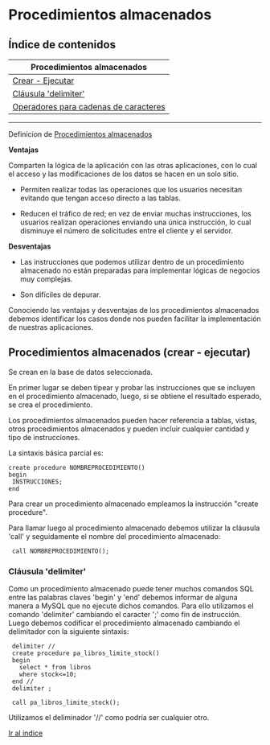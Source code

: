 # Procedimientos almacenados

## Índice de contenidos
|Procedimientos almacenados
|---------
|[Crear - Ejecutar](#procedimientos-almacenados-crear---ejecutar)
|[Cláusula 'delimiter'](#cláusula-delimiter)
|[Operadores para cadenas de caracteres](#operadores-para-cadenas-de-caracteres)

---

Definicion de [Procedimientos almacenados](https://github.com/balta15torres/Mis-Notas/blob/master/MySQL/Introduccion.md#que-son-los-procedimientos-almacenados)

**Ventajas**

Comparten la lógica de la aplicación con las otras aplicaciones, con lo cual el acceso y las modificaciones de los datos 
se hacen en un solo sitio.

- Permiten realizar todas las operaciones que los usuarios necesitan evitando que tengan acceso directo a las tablas.

- Reducen el tráfico de red; en vez de enviar muchas instrucciones, los usuarios realizan operaciones enviando una única 
instrucción, lo cual disminuye el número de solicitudes entre el cliente y el servidor.

**Desventajas**

- Las instrucciones que podemos utilizar dentro de un procedimiento almacenado no están preparadas para implementar lógicas 
de negocios muy complejas.

- Son difíciles de depurar.

Conociendo las ventajas y desventajas de los procedimientos almacenados debemos identificar los casos donde nos pueden 
facilitar la implementación de nuestras aplicaciones.

## Procedimientos almacenados (crear - ejecutar)
Se crean en la base de datos seleccionada.
 
En primer lugar se deben tipear y probar las instrucciones que se incluyen en el procedimiento almacenado, luego, si se 
obtiene el resultado esperado, se crea el procedimiento.

Los procedimientos almacenados pueden hacer referencia a tablas, vistas, otros procedimientos almacenados y pueden incluir 
cualquier cantidad y tipo de instrucciones.

La sintaxis básica parcial es:
````
create procedure NOMBREPROCEDIMIENTO()
begin
 INSTRUCCIONES;
end
````
Para crear un procedimiento almacenado empleamos la instrucción "create procedure".

Para llamar luego al procedimiento almacenado debemos utilizar la cláusula 'call' y seguidamente el nombre del procedimiento almacenado:
````
 call NOMBREPROCEDIMIENTO();
````

### Cláusula 'delimiter'
Como un procedimiento almacenado puede tener muchos comandos SQL entre las palabras claves 'begin' y 'end' debemos informar 
de alguna manera a MySQL que no ejecute dichos comandos. Para ello utilizamos el comando 'delimiter' cambiando el caracter 
';' como fin de instrucción. Luego debemos codificar el procedimiento almacenado cambiando el delimitador con la siguiente 
sintaxis:
````
 delimiter //
 create procedure pa_libros_limite_stock()
 begin
   select * from libros
   where stock<=10;
 end //
 delimiter ;
 
 call pa_libros_limite_stock();
````
Utilizamos el deliminador '//' como podría ser cualquier otro.


[Ir al indice](#índice-de-contenidos)
